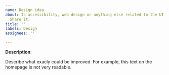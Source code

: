 ```yaml
---
name: Design idea
about: Is accessibility, web design or anything else related to the UI up for improvement?
  Share it!
title: ''
labels: Design
assignees: ''

---
```


**Description**:

Describe what exacly could be improved. For example, this text on the homepage is not very readable.
